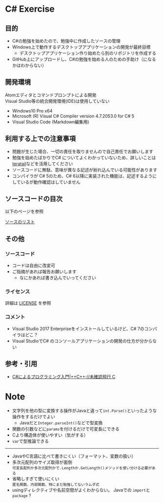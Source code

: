 # C# Exercise
## 目的
- C#の勉強を始めたので、勉強中に作成したソースの管理
- Windows上で動作するデスクトップアプリケーションの開発が最終目標
  * デスクトップアプリケーション作り始めたら別のリポジトリを作成する
- GitHub上にアップロードし、C#の勉強を始める人のための手助け（になるかはわからない）

## 開発環境
Atomエディタとコマンドプロンプトによる開発  
Visual Studio等の統合開発環境(IDE)は使用していない
- Windows10 Pro x64
- Microsoft (R) Visual C# Compiler version 4.7.2053.0 for C# 5
- Visual Studio Code (Markdown編集用)

## 利用する上での注意事項
- 問題が生じた場合、一切の責任を取りませんので自己責任でお願いします
- 勉強を始めたばかりでC# についてよくわかっていないため、詳しいことは[teratail](https://teratail.com/)などを活用してください
- ソースコードに無駄、意味が異なる記述が紛れ込んでいる可能性があります
- コンパイラが C# 5のため、C# 6以降に実装された機能は、記述するようにしているが動作確認はしていません

## ソースコードの目次
以下のページを参照  

[ソースのリスト](https://github.com/mryyomutga/CS_Exercise/blob/master/SourceList.md)

## その他
### ソースコード
- コードは自由に改変可
- ご指摘があれば報告お願いします  
    * なにかあれば書き込んでいってください

### ライセンス
詳細は [LICENSE](https://github.com/mryyomutga/CS_Exercise/blob/master/LICENSE) を参照

### コメント
- Visual Studio 2017 Enterpriseをインストールしているけど、C# 7のコンパイラはどこ？
- Visual StudioでC# のコンソールアプリケーションの開発の仕方が分からない

## 参考・引用
- [C#によるプログラミング入門|++C++;//未確認飛行 C](http://ufcpp.net/study/csharp/)

# Note
- 文字列を他の型に変換する操作がJavaと違って`int.Parse()`といったような操作をするだけでよい  
    - Javaだと`Integer.parseInt()`などで型変換
- 関数の引数などに`params`を付けるだけで可変長にできる  
- Cより構造体が使いやすい（気がする）
- `var`で型推論できる  
---
- JavaやC言語に比べて書きにくい（フォーマット、変数の扱い）
- 多次元配列のサイズ取得が面倒  
  `可変長配列か多次元配列かで.Lengthか.GetLength()メソッドを使い分ける必要がある`  
- 省略しすぎて使いにくい  
  `匿名関数、内部関数、特にまだ勉強してないラムダ式`  
- usingディレクティブや名前空間がよくわからない。 Javaでの `import`と `package` ?  

